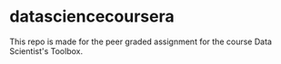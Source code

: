 # datasciencecoursera
This repo is made for the peer graded assignment for the course Data Scientist's Toolbox.
